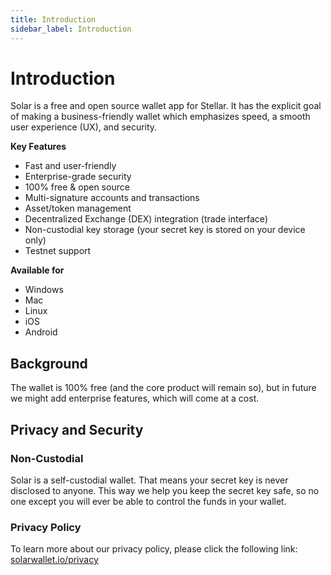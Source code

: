 ```yaml
---
title: Introduction
sidebar_label: Introduction
---
```


# Introduction

Solar is a free and open source wallet app for Stellar. It has the explicit goal of making a business-friendly wallet which emphasizes speed, a smooth user experience (UX), and security.

**Key Features**

* Fast and user-friendly
* Enterprise-grade security
* 100% free & open source
* Multi-signature accounts and transactions
* Asset/token management
* Decentralized Exchange (DEX) integration (trade interface)
* Non-custodial key storage (your secret key is stored on your device only)
* Testnet support

**Available for**

* Windows
* Mac
* Linux
* iOS
* Android

## Background

The wallet is 100% free (and the core product will remain so), but in future we might add enterprise features, which will come at a cost.

## Privacy and Security

### Non-Custodial

Solar is a self-custodial wallet. That means your secret key is never disclosed to anyone. This way we help you keep the secret key safe, so no one except you will ever be able to control the funds in your wallet.

### Privacy Policy

To learn more about our privacy policy, please click the following link: <a href="https://solarwallet.io/privacy" target="_blank" rel="noopener noreferrer">solarwallet.io/privacy</a>
